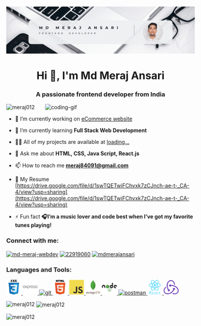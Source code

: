 ![logo](https://github.com/meraj012/meraj012/blob/main/header%20banner.png)

<h1 align="center">Hi 👋, I'm Md Meraj Ansari</h1>
<h3 align="center">A passionate frontend developer from India</h3>
<img align="right" alt="coding-gif" width="400"  border-radius="20px" src="https://mir-s3-cdn-cf.behance.net/project_modules/hd/06f21a161921919.63cd7887d0a70.gif" >
<p align="left"> <img src="https://komarev.com/ghpvc/?username=meraj012&label=Profile%20views&color=0e75b6&style=flat" alt="meraj012" /> </p>

- 🔭 I’m currently working on [eCommerce website](loading...)

- 🌱 I’m currently learning **Full Stack Web Development**

- 👨‍💻 All of my projects are available at [loading...](loading...)

- 💬 Ask me about **HTML, CSS, Java Script, React.js**

- 📫 How to reach me **meraj84091@gmail.com**

- 📄 My Resume [https://drive.google.com/file/d/1swTQETwiFChvxk7zCJnch-ae-t-_CA-4/view?usp=sharing](https://drive.google.com/file/d/1swTQETwiFChvxk7zCJnch-ae-t-_CA-4/view?usp=sharing)

- ⚡ Fun fact **🎧I’m a music lover and code best when I’ve got my favorite tunes playing!**

<h3 align="left">Connect with me:</h3>
<p align="left">
<a href="https://linkedin.com/in/md-meraj-webdev" target="blank"><img align="center" src="https://raw.githubusercontent.com/rahuldkjain/github-profile-readme-generator/master/src/images/icons/Social/linked-in-alt.svg" alt="md-meraj-webdev" height="30" width="40" /></a>
<a href="https://stackoverflow.com/users/22919060" target="blank"><img align="center" src="https://raw.githubusercontent.com/rahuldkjain/github-profile-readme-generator/master/src/images/icons/Social/stack-overflow.svg" alt="22919060" height="30" width="40" /></a>
<a href="https://www.leetcode.com/mdmerajansari" target="blank"><img align="center" src="https://raw.githubusercontent.com/rahuldkjain/github-profile-readme-generator/master/src/images/icons/Social/leet-code.svg" alt="mdmerajansari" height="30" width="40" /></a>
</p>

<h3 align="left">Languages and Tools:</h3>
<p align="left"> <a href="https://www.w3schools.com/css/" target="_blank" rel="noreferrer"> <img src="https://raw.githubusercontent.com/devicons/devicon/master/icons/css3/css3-original-wordmark.svg" alt="css3" width="40" height="40"/> </a> <a href="https://expressjs.com" target="_blank" rel="noreferrer"> <img src="https://raw.githubusercontent.com/devicons/devicon/master/icons/express/express-original-wordmark.svg" alt="express" width="40" height="40"/> </a> <a href="https://git-scm.com/" target="_blank" rel="noreferrer"> <img src="https://www.vectorlogo.zone/logos/git-scm/git-scm-icon.svg" alt="git" width="40" height="40"/> </a> <a href="https://www.w3.org/html/" target="_blank" rel="noreferrer"> <img src="https://raw.githubusercontent.com/devicons/devicon/master/icons/html5/html5-original-wordmark.svg" alt="html5" width="40" height="40"/> </a> <a href="https://developer.mozilla.org/en-US/docs/Web/JavaScript" target="_blank" rel="noreferrer"> <img src="https://raw.githubusercontent.com/devicons/devicon/master/icons/javascript/javascript-original.svg" alt="javascript" width="40" height="40"/> </a> <a href="https://www.mongodb.com/" target="_blank" rel="noreferrer"> <img src="https://raw.githubusercontent.com/devicons/devicon/master/icons/mongodb/mongodb-original-wordmark.svg" alt="mongodb" width="40" height="40"/> </a> <a href="https://nodejs.org" target="_blank" rel="noreferrer"> <img src="https://raw.githubusercontent.com/devicons/devicon/master/icons/nodejs/nodejs-original-wordmark.svg" alt="nodejs" width="40" height="40"/> </a> <a href="https://postman.com" target="_blank" rel="noreferrer"> <img src="https://www.vectorlogo.zone/logos/getpostman/getpostman-icon.svg" alt="postman" width="40" height="40"/> </a> <a href="https://reactjs.org/" target="_blank" rel="noreferrer"> <img src="https://raw.githubusercontent.com/devicons/devicon/master/icons/react/react-original-wordmark.svg" alt="react" width="40" height="40"/> </a> <a href="https://redux.js.org" target="_blank" rel="noreferrer"> <img src="https://raw.githubusercontent.com/devicons/devicon/master/icons/redux/redux-original.svg" alt="redux" width="40" height="40"/> </a> </p>

<p><img align="left" src="https://github-readme-stats.vercel.app/api/top-langs?username=meraj012&show_icons=true&locale=en&layout=compact" alt="meraj012" /></p>

<p>&nbsp;<img align="center" src="https://github-readme-stats.vercel.app/api?username=meraj012&show_icons=true&locale=en" alt="meraj012" /></p>

<p><img align="center" src="https://github-readme-streak-stats.herokuapp.com/?user=meraj012&" alt="meraj012" /></p>
